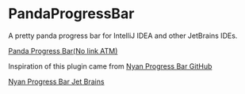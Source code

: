 # PandaProgressBar

A pretty panda progress bar for IntelliJ IDEA and other JetBrains IDEs.

[Panda Progress Bar(No link ATM)]()

Inspiration of this plugin came from [Nyan Progress Bar GitHub](https://github.com/batya239/NyanProgressBar)

[Nyan Progress Bar Jet Brains](https://plugins.jetbrains.com/plugin/8575-nyan-progress-bar)
